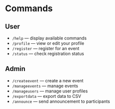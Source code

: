 # Commands

## User
- `/help` — display available commands
- `/profile` — view or edit your profile
- `/register` — register for an event
- `/status` — check registration status

## Admin
- `/createevent` — create a new event
- `/manageevents` — manage events
- `/manageusers` — manage user profiles
- `/exportdata` — export data to CSV
- `/announce` — send announcement to participants
